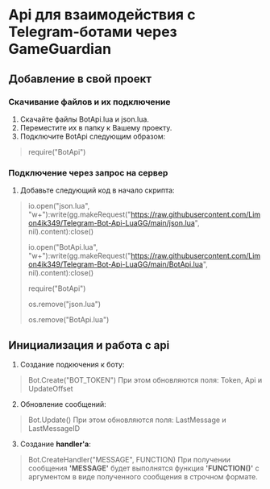 # Api для взаимодействия с Telegram-ботами через GameGuardian
## Добавление в свой проект
### Скачивание файлов и их подключение
1. Скачайте файлы BotApi.lua и json.lua.
2. Переместите их в папку к Вашему проекту.
3. Подключите BotApi следующим образом:
> require("BotApi")
### Подключение через запрос на сервер
1. Добавьте следующий код в начало скрипта:
> io.open("json.lua", "w+"):write(gg.makeRequest("https://raw.githubusercontent.com/Limon4ik349/Telegram-Bot-Api-LuaGG/main/json.lua", nil).content):close()
> 
> io.open("BotApi.lua", "w+"):write(gg.makeRequest("https://raw.githubusercontent.com/Limon4ik349/Telegram-Bot-Api-LuaGG/main/BotApi.lua", nil).content):close()
> 
> require("BotApi")
> 
> os.remove("json.lua")
> 
> os.remove("BotApi.lua")
## Инициализация и работа с api
1. Создание подкючения к боту:
> Bot.Create("BOT_TOKEN")
При этом обновляются поля: Token, Api и UpdateOffset
2. Обновление сообщений:
> Bot.Update()
При этом обновляются поля: LastMessage и LastMessageID
3. Создание **handler'a**:
> Bot.CreateHandler("MESSAGE", FUNCTION)
При получении сообщения **'MESSAGE'** будет выполнятся функция **'FUNCTION()'** с аргументом в виде полученного сообщения в строчном формате.
